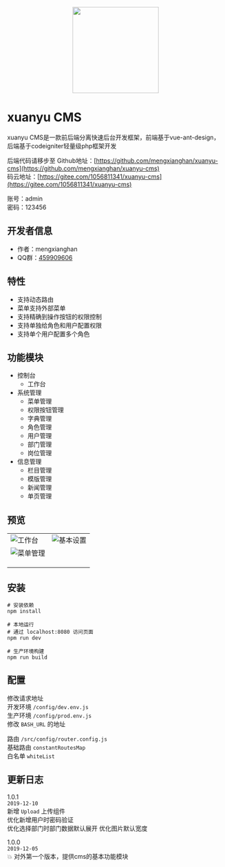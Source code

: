 <p align="center">
<img src="http://q219t1n5l.bkt.clouddn.com/logo.svg" height="200" />
</p>

# xuanyu CMS

xuanyu CMS是一款前后端分离快速后台开发框架，前端基于vue-ant-design，后端基于codeigniter轻量级php框架开发

后端代码请移步至
Github地址：[https://github.com/mengxianghan/xuanyu-cms](https://github.com/mengxianghan/xuanyu-cms)  
码云地址：[https://gitee.com/1056811341/xuanyu-cms](https://gitee.com/1056811341/xuanyu-cms)

账号：admin  
密码：123456  

## 开发者信息
- 作者：mengxianghan
- QQ群：<a target="_blank" href="http://shang.qq.com/wpa/qunwpa?idkey=0d129222878ba69e9aae2ddd6d84f0800e985f83bfd19467ebb73e92c76badf9" title="轩宇网络">459909606</a>

## 特性
- 支持动态路由
- 菜单支持外部菜单
- 支持精确到操作按钮的权限控制
- 支持单独给角色和用户配置权限
- 支持单个用户配置多个角色

## 功能模块  
- 控制台
  - 工作台
- 系统管理
  - 菜单管理
  - 权限按钮管理
  - 字典管理
  - 角色管理
  - 用户管理
  - 部门管理
  - 岗位管理
- 信息管理
  - 栏目管理
  - 模版管理
  - 新闻管理
  - 单页管理

## 预览
<table>
    <tr>
        <td><img src="http://q219t1n5l.bkt.clouddn.com/工作台.png" alt="工作台"/></td>
        <td><img src="http://q219t1n5l.bkt.clouddn.com/基本设置.png" alt="基本设置"/></td>
    </tr>
    <tr>
        <td><img src="http://q219t1n5l.bkt.clouddn.com/菜单管理.png" alt="菜单管理"/></td>
        <td><img src="http://q219t1n5l.bkt.clouddn.com/用户管理.png" alt=""/></td>
    </tr>
    <tr>
        <td><img src="http://q219t1n5l.bkt.clouddn.com/设置权限.png" alt=""/></td>
        <td><img src="http://q219t1n5l.bkt.clouddn.com/部门管理.png" alt=""/></td>
    </tr>
	<tr>
        <td><img src="http://q219t1n5l.bkt.clouddn.com/栏目管理.png" alt=""/></td>
        <td><img src="http://q219t1n5l.bkt.clouddn.com/新闻管理.png" alt=""/></td>
    </tr>	 
    <tr>
        <td><img src="http://q219t1n5l.bkt.clouddn.com/新增新闻.png" alt=""/></td>
        <td><img src="http://q219t1n5l.bkt.clouddn.com/单页管理.png" alt=""/></td>
    </tr>
</table>

## 安装

```
# 安装依赖
npm install

# 本地运行
# 通过 localhost:8080 访问页面
npm run dev

# 生产环境构建
npm run build
```

## 配置

修改请求地址  
开发环境 `/config/dev.env.js`  
生产环境 `/config/prod.env.js`  
修改 `BASH_URL` 的地址  

路由 `/src/config/router.config.js`  
基础路由 `constantRoutesMap`  
白名单 `whiteList`  

## 更新日志  
1.0.1  
`2019-12-10`  
新增 `Upload` 上传组件    
优化新增用户时密码验证  
优化选择部门时部门数据默认展开
优化图片默认宽度

1.0.0  
`2019-12-05`  
:boom: 对外第一个版本，提供cms的基本功能模块  
